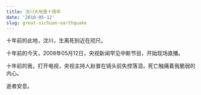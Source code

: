 ```yaml
---
title: 汶川大地震十周年
date: '2018-05-12'
slug: great-sichuan-earthquake
---
```


十年前的此地，汶川，生离死别近在咫尺。

十年前的今天，2008年05月12日，央视新闻罕见中断节目，开始现场直播。

十年前的我，打开电视，央视主持人赵普在镜头前失控落泪，死亡触痛着我脆弱的内心。

逝者安息。
